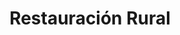 ---
icon: book
icon_pack: fas
linktitle: Restauración Rural
summary: Learn how to use Wowchemy's docs layout for publishing online courses, software
  documentation, and tutorials.
title: Restauración Rural
type: book
---